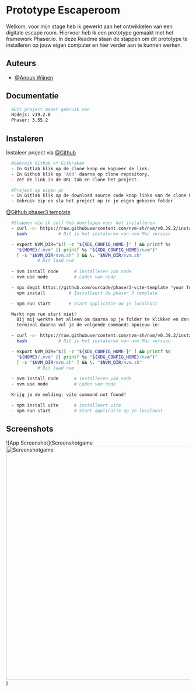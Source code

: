 
# Prototype Escaperoom

Welkom, 
voor mijn stage heb ik gewerkt aan het ontwikkelen van een digitale
escape room. Hiervoor heb ik een prototype gemaakt met het framework Phaser.io.
In deze Readme staan de stappen om dit prototype te installeren op jouw eigen computer
en hier verder aan te kunnen werken.



## Auteurs


- [@Anouk Wijnen](https://github.com/Lyanna133)




## Documentatie

```bash
  #Dit project maakt gebruik van
  Nodejs: v19.2.0
  Phaser: 3.55.2
```


## Instaleren

Instaleer project via [@Github](https://github.com/Lyanna133/prototype-escaperoom)

```bash
  #Gebruik Github of Gitkraken
  - In Gitlab klik op de clone knop en kopieer de link.
  - In Github klik op 'Add' daarna op clone repository.
  - Zet de link in de URL tab en clone het project.
```
```bash
  #Project op eigen pc
  - In Gitlab klik op de download source code knop links van de clone knop.
  - Gebruik zip en sla het project op in je eigen gekozen folder
```
[@Github phaser3 template](https://github.com/ourcade/phaser3-vite-template)
```bash
  #Stappen die ik zelf heb doorlopen voor het installeren
  - curl -o- https://raw.githubusercontent.com/nvm-sh/nvm/v0.39.2/install.sh |
    bash            # Dit is het instaleren van nvm Mac version

  - export NVM_DIR="$([ -z "${XDG_CONFIG_HOME-}" ] && printf %s
    "${HOME}/.nvm" || printf %s "${XDG_CONFIG_HOME}/nvm")"
    [ -s "$NVM_DIR/nvm.sh" ] && \. "$NVM_DIR/nvm.sh"
            # Dit laad nvm
  
  - nvm install node      # Installeren van node
  - nvm use node          # Laden van node

  - npx degit https://github.com/ourcade/phaser3-vite-template *your folder*
    npm install         # Installeert de phaser 3 template

  - npm run start       # Start applicatie op je localhost
```

```bash
  Werkt npm run start niet?
    Bij mij werkte het alleen om daarna op je folder te klikken en dan “open in integrated
    terminal daarna vul je de volgende commands opnieuw in:

  - curl -o- https://raw.githubusercontent.com/nvm-sh/nvm/v0.39.2/install.sh |
    bash            # Dit is het instaleren van nvm Mac version  

  - export NVM_DIR="$([ -z "${XDG_CONFIG_HOME-}" ] && printf %s
    "${HOME}/.nvm" || printf %s "${XDG_CONFIG_HOME}/nvm")"
    [ -s "$NVM_DIR/nvm.sh" ] && \. "$NVM_DIR/nvm.sh"
            # Dit laad nvm
  
  - nvm install node      # Installeren van node
  - nvm use node          # Laden van node

  Krijg je de melding: vite command not found?

  - npm install vite      # installeert vite
  - npm run start         # Start applicatie op je localhost
```
## Screenshots

![App Screenshot](Screenshotgame<img width="640" alt="Screenshotgame" src="https://user-images.githubusercontent.com/103851643/211283409-558f1878-94b2-4c56-bb4c-11a9196ff9e5.png">
)



